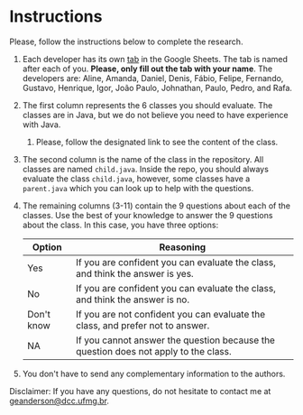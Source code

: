 # Instructions

Please, follow the instructions below to complete the research.

1. Each developer has its own [tab](https://docs.google.com/spreadsheets/d/1nihLepeKJ8JCbmHsSm3D92DMdNKKppCFHWgCHMU3uLk/edit#gid=0) in the Google Sheets. The tab is named after each of you. **Please, only fill out the tab with your name**. The developers are: Aline, Amanda, Daniel, Denis, Fábio, Felipe, Fernando, Gustavo, Henrique, Igor, João Paulo, Johnathan, Paulo, Pedro, and Rafa.
2. The first column represents the 6 classes you should evaluate. The classes are in Java, but we do not believe you need to have experience with Java.
   1. Please, follow the designated link to see the content of the class.
3. The second column is the name of the class in the repository. All classes are named `child.java`. Inside the repo, you should always evaluate the class `child.java`, however, some classes have a `parent.java` which you can look up to help with the questions.
4. The remaining columns (3-11) contain the 9 questions about each of the classes. Use the best of your knowledge to answer the 9 questions about the class. In this case, you have three options:

   | Option     | Reasoning                                                                    |
   |------------|------------------------------------------------------------------------------|
   | Yes        | If you are confident you can evaluate the class, and think the answer is yes.  |
   | No         | If you are confident you can evaluate the class, and think the answer is no.   |
   | Don't know | If you are not confident you can evaluate the class, and prefer not to answer. |
   | NA | If you cannot answer the question because the question does not apply to the class. |

5. You don't have to send any complementary information to the authors.

Disclaimer:
If you have any questions, do not hesitate to contact me at [geanderson@dcc.ufmg.br](mailto:geanderson@dcc.ufmg.br).

